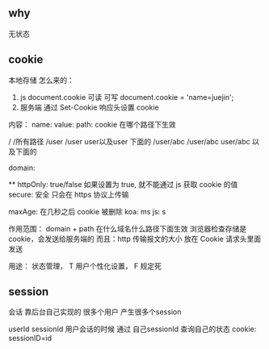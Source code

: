 ## why

无状态

## cookie

本地存储 
怎么来的：
1. js  document.cookie 可读 可写
  document.cookie = 'name=juejin';
2. 服务端 通过 Set-Cookie 响应头设置 cookie

内容：
name:
value:
path: cookie 在哪个路径下生效

/               /所有路径
/user           /user   user以及user 下面的
/user/abc       /user/abc   user/abc 以及下面的

domain:

** 
httpOnly: true/false  如果设置为 true, 就不能通过 js 获取 cookie 的值
secure: 安全 只会在 https 协议上传输

maxAge: 在几秒之后 cookie 被删除
koa: ms  js: s

作用范围： domain + path
在什么域名什么路径下面生效
浏览器检查存储是 cookie，会发送给服务端的
而且：http 传输报文的大小
放在 Cookie 请求头里面发送

用途：
状态管理， T
用户个性化设置， F
规定死

## session
会话
靠后台自己实现的
很多个用户  产生很多个session

userId
sessionId 用户会话的时候  通过 自己sessionId 查询自己的状态
cookie: sessionID=id
